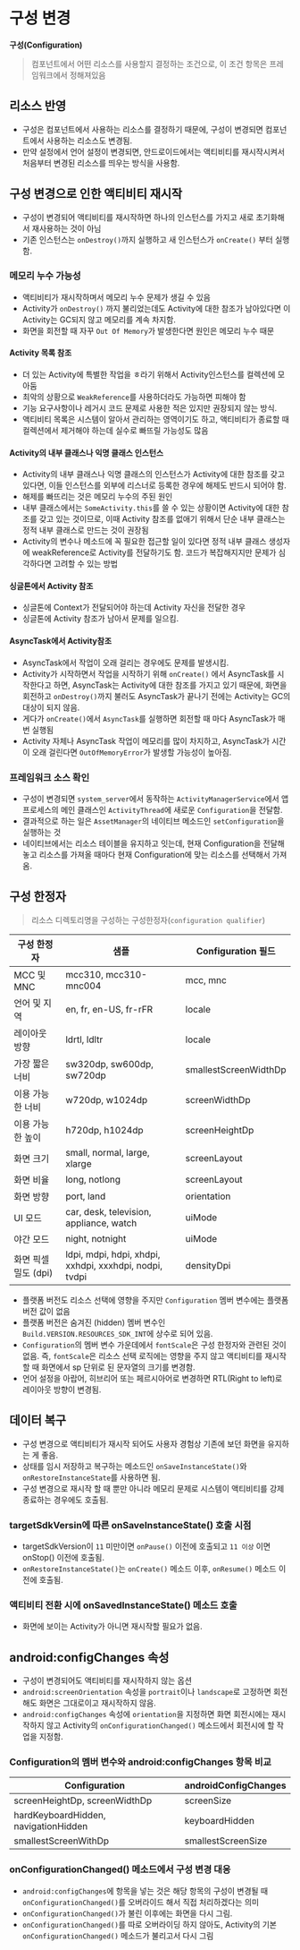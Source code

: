 # 구성 변경
**구성(Configuration)**
> 컴포넌트에서 어떤 리소스를 사용할지 결정하는 조건으로, 이 조건 항목은 프레임워크에서 정해져있음

## 리소스 반영
* 구성은 컴포넌트에서 사용하는 리소스를 결정하기 때문에, 구성이 변경되면 컴포넌트에서 사용하는 리소스도 변경됨.
* 만약 설정에서 언어 설정이 변경되면, 안드로이드에서는 액티비티를 재시작시켜서 처음부터 변경된 리소스를 띄우는 방식을 사용함.

## 구성 변경으로 인한 액티비티 재시작
* 구성이 변경되어 액티비티를 재시작하면 하나의 인스턴스를 가지고 새로 초기화해서 재사용하는 것이 아님
* 기존 인스턴스는 `onDestroy()`까지 실행하고 새 인스턴스가 `onCreate()` 부터 실행함.

### 메모리 누수 가능성
* 액티비티가 재시작하며서 메모리 누수 문제가 생길 수 있음
* Activity가 `onDestroy()` 까지 불리었는데도 Activity에 대한 참조가 남아있다면 이 Activity는 GC되지 않고 메모리를 계속 차지함. 
* 화면을 회전할 때 자꾸 `Out Of Memory`가 발생한다면 원인은 메모리 누수 때문

#### Activity 목록 참조
* 더 있는 Activity에 특별한 작업을 ㅎ라기 위해서 Activity인스턴스를 컬렉션에 모아둠
* 최악의 상황으로 `WeakReference`를 사용하더라도 가능하면 피해야 함
* 기능 요구사항이나 레거시 코드 문제로 사용한 적은 있지만 권장되지 않는 방식.
* 액티비티 목록은 시스템이 알아서 관리하는 영역이기도 하고, 액티비티가 종료할 때 컬렉션에서 제거해야 하는데 실수로 빠뜨릴 가능성도 많음

#### Activity의 내부 클래스나 익명 클래스 인스턴스
* Activity의 내부 클래스나 익명 클래스의 인스턴스가 Activity에 대한 참조를 갖고 있다면, 이들 인스턴스를 외부에 리스너로 등록한 경우에 해제도 반드시 되어야 함.
* 해제를 빠뜨리는 것은 메모리 누수의 주된 원인
* 내부 클래스에서는 `SomeActivity.this`를 쓸 수 있는 상황이면 Activity에 대한 참조를 갖고 있는 것이므로, 이때 Activity 참조를 없애기 위해서 단순 내부 클래스는 정적 내부 클래스로 만드는 것이 권장됨
* Activity의 변수나 메소드에 꼭 필요한 접근할 일이 있다면 정적 내부 클래스 생성자에 weakReference로 Activity를 전달하기도 함.  코드가 복잡해지지만 문제가 심각하다면 고려할 수 있는 방법

#### 싱글톤에서 Activity 참조
* 싱글톤에 Context가 전달되어야 하는데 Activity 자신을 전달한 경우
* 싱글톤에 Activity 참조가 남아서 문제를 일으킴.

#### AsyncTask에서 Activity참조
* AsyncTask에서 작업이 오래 걸리는 경우에도 문제를 발생시킴.
* Activity가 시작하면서 작업을 시작하기 위해 `onCreate()` 에서 AsyncTask를 시작한다고 하면, AsyncTask는 Activity에 대한 참조를 가지고 있기 때문에, 화면을 회전하고 `onDestroy()`까지 불러도 AsyncTask가 끝나기 전에는 Activity는 GC의 대상이 되지 않음.
* 게다가 `onCreate()`에서  `AsyncTask`를 실행하면 회전할 때 마다 AsyncTask가 매번 실행됨
* Activity 자체나 AsyncTask 작업이 메모리를 많이 차지하고, AsyncTask가 시간이 오래 걸린다면 `OutOfMemoryError`가 발생할 가능성이 높아짐.

### 프레임워크 소스 확인
* 구성이 변경되면 `system_server`에서 동작하는 `ActivityManagerService`에서 앱 프로세스의 메인 클래스인 `ActivityThread`에 새로운 `Configuration`을 전달함.
* 결과적으로 하는 일은 `AssetManager`의 네이티브 메소드인 `setConfiguration`을 실행하는 것
* 네이티브에서는 리소스 테이블을 유지하고 잇는데, 현재 Configuration을 전달해놓고 리소스를 가져올 때마다 현재 Configuration에 맞는 리소스를 선택해서 가져옴.


## 구성 한정자
> 리소스 디렉토리명을 구성하는 구성한정자(`configuration qualifier`)

| 구성 한정자 | 샘플 | Configuration 필드 |
| ---- | ---- | ---- |
| MCC 및 MNC | mcc310, mcc310-mnc004 | mcc, mnc |
| 언어 및 지역 | en, fr, en-US, fr-rFR | locale |
| 레이아웃 방향 | ldrtl, ldltr | locale |
| 가장 짧은 너비 | sw320dp, sw600dp, sw720dp | smallestScreenWidthDp |
| 이용 가능한 너비 | w720dp, w1024dp | screenWidthDp |
| 이용 가능한 높이 | h720dp, h1024dp | screenHeightDp |
| 화면 크기 | small, normal, large, xlarge | screenLayout |
| 화면 비율 | long, notlong | screenLayout |
| 화면 방향 | port, land | orientation |
| UI 모드 | car, desk, television, appliance, watch | uiMode |
| 야간 모드 | night, notnight | uiMode |
| 화면 픽셀 밀도 (dpi) | ldpi, mdpi, hdpi, xhdpi, xxhdpi, xxxhdpi, nodpi, tvdpi | densityDpi |

* 플랫폼 버전도 리소스 선택에 영향을 주지만 `Configuration` 멤버 변수에는 플랫폼 버전 값이 없음
* 플랫폼 버전은 숨겨진 (hidden) 멤버 변수인 `Build.VERSION.RESOURCES_SDK_INT`에 상수로 되어 있음.
* `Configuration`의 멤버 변수 가운데에서 `fontScale`은 구성 한정자와 관련된 것이 없음.
즉, `fontScale`은 리소스 선택 로직에는 영향을 주지 않고 액티비티를 재시작할 때 화면에서 sp 단위로 된 문자열의 크기를 변경함.
* 언어 설정을 아랍어, 히브리어 또는 페르시아어로 변경하면 RTL(Right to left)로 레이아웃 방향이 변경됨.

## 데이터 복구
* 구성 변경으로 액티비티가 재시작 되어도 사용자 경험상 기존에 보던 화면을 유지하는 게 좋음.
* 상태를 임시 저장하고 복구하는 메소드인 `onSaveInstanceState()`와 `onRestoreInstanceState`를 사용하면 됨.
* 구성 변경으로 재시작 할 때 뿐만 아니라 메모리 문제로 시스템이 액티비티를 강제 종료하는 경우에도 호출됨.

### targetSdkVersin에 따른 onSaveInstanceState() 호출 시점
* targetSdkVersion이 `11` 미만이면 `onPause()` 이전에 호출되고 `11 이상` 이면 onStop() 이전에 호출됨.
* `onRestoreInstanceState()`는 `onCreate()` 메소드 이후, `onResume()` 메소드 이전에 호출됨.

### 액티비티 전환 시에 onSavedInstanceState() 메소드 호출
* 화면에 보이는 Activity가 아니면 재시작할 필요가 없음.

## android:configChanges 속성
* 구성이 변경되어도 액티비티를 재시작하지 않는 옵션
* `android:screenOrientation` 속성을 `portrait`이나 `landscape`로 고정하면 회전해도 화면은 그대로이고 재시작하지 않음.
* `android:configChanges` 속성에 `orientation`을 지정하면 화면 회전시에는 재시작하지 않고 Activity의 `onConfigurationChanged()` 메소드에서 회전시에 할 작업을 지정함.

### Configuration의 멤버 변수와 android:configChanges 항목 비교
| Configuration | androidConfigChanges |
| ---- | ---- |
| screenHeightDp, screenWidthDp | screenSize |
| hardKeyboardHidden, navigationHidden | keyboardHidden |
| smallestScreenWithDp | smallestScreenSize |

### onConfigurationChanged() 메소드에서 구성 변경 대응
* `android:configChanges`에 항목을 넣는 것은 해당 항목의 구성이 변경될 때 `onConfigurationChanged()`를 오버라이드 해서 직접 처리하겠다는 의미
* `onConfigurationChanged()`가 불린 이후에는 화면을 다시 그림.
* `onConfigurationChanged()`를 따로 오버라이딩 하지 않아도, Activity의 기본 `onConfigurationChanged()` 메소드가 불리고서 다시 그림
